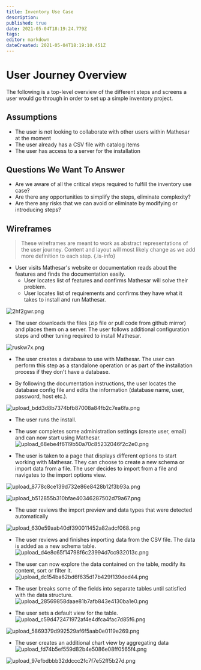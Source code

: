 ```yaml
---
title: Inventory Use Case
description: 
published: true
date: 2021-05-04T18:19:24.779Z
tags: 
editor: markdown
dateCreated: 2021-05-04T18:19:10.451Z
---
```


# User Journey Overview
The following is a top-level overview of the different steps and screens a user would go through in order to set up a simple inventory project.

## Assumptions
* The user is not looking to collaborate with other users within Mathesar at the moment
* The user already has a CSV file with catalog items
* The user has access to a server for the installation

## Questions We Want To Answer
* Are we aware of all the critical steps required to fulfill the inventory use case?
* Are there any opportunities to simplify the steps, eliminate complexity?
* Are there any risks that we can avoid or eliminate by modifying or introducing  steps?

## Wireframes
> These wireframes are meant to work as abstract representations of the user journey. Content and layout will most likely change as we add more definition to each step.
{.is-info}

- User visits Mathesar's website or documentation reads about the features and finds the documentation easily.
    - User locates list of features and confirms Mathesar will solve their problem.
    - User locates list of requirements and confirms they have what it takes to install and run Mathesar.

![2hf2gwr.png](/design-assets/2hf2gwr.png)

- The user downloads the files (zip file or pull code from github mirror) and places them on a server. The user follows additional configuration steps and other tuning required to install Mathesar.

![ruskw7x.png](/design-assets/ruskw7x.png)

- The user creates a database to use with Mathesar. The user can perform this step as a standalone operation or as part of the installation process if they don't have a database.
 
- By following the documentation instructions, the user locates the database config file and edits the information (database name, user, password, host etc.). 

![upload_bdd3d8b7374bfb87008a84fb2c7ea6fa.png](/design-assets/upload_bdd3d8b7374bfb87008a84fb2c7ea6fa.png)

- The user runs the install.

- The user completes some administration settings (create user, email) and can now start using Mathesar.
![upload_68ebe4f6119b50a70c85232046f2c2e0.png](/design-assets/upload_68ebe4f6119b50a70c85232046f2c2e0.png)

- The user is taken to a page that displays different options to start working with Mathesar. They can choose to create a new schema or import data from a file. The user decides to import from a file and navigates to the import options view.

![upload_8778c8ce139d732e86e8428b12f3b93a.png](/design-assets/upload_8778c8ce139d732e86e8428b12f3b93a.png)

![upload_b512855b310bfae40346287502d79a67.png](/design-assets/upload_b512855b310bfae40346287502d79a67.png)

- The user reviews the import preview and data types that were detected automatically

![upload_630e59aab40df390011452a82adcf068.png](/design-assets/upload_630e59aab40df390011452a82adcf068.png)

- The user reviews and finishes importing data from the CSV file. The data is added as a new schema table.
![upload_d4e8c65f14798f6c23994d7cc932013c.png](/design-assets/upload_d4e8c65f14798f6c23994d7cc932013c.png)

- The user can now explore the data contained on the table, modify its content, sort or filter it.
![upload_dc154ba62bd6f635d17b429f139ded44.png](/design-assets/upload_dc154ba62bd6f635d17b429f139ded44.png)

- The user breaks some of the fields into separate tables until satisfied with the data structure.
![upload_28569858daae81b7afb843e4130ba1e0.png](/design-assets/upload_28569858daae81b7afb843e4130ba1e0.png)

- The user sets a default view for the table.
![upload_c59d472471972af4e4dfca4fac7d85f6.png](/design-assets/upload_c59d472471972af4e4dfca4fac7d85f6.png)

![upload_5869379d992529af6f5aab0e0119e269.png](/design-assets/upload_5869379d992529af6f5aab0e0119e269.png)

- The user creates an additional chart view by aggregating data
![upload_fd74b5ef559d82b4e5086e08ff0565f4.png](/design-assets/upload_fd74b5ef559d82b4e5086e08ff0565f4.png)

![upload_97efbdbbb32ddccc2fc7f7e52ff5b27d.png](/design-assets/upload_97efbdbbb32ddccc2fc7f7e52ff5b27d.png)

